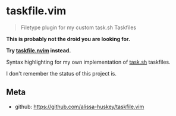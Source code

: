 taskfile.vim
============

 > Filetype plugin for my custom task.sh Taskfiles

 **This is probably not the droid you are looking for.**

 **Try [taskfile.nvim][] instead.**

 Syntax highlighting for my own implementation of [task.sh][] taskfiles.

 I don't remember the status of this project is.


[task.sh]: https://github.com/alissa-huskey/task.sh
[taskfile.nvim]: https://github.com/mistweaverco/Taskfile.nvim

Meta
----

* github: https://github.com/alissa-huskey/taskfile.vim
